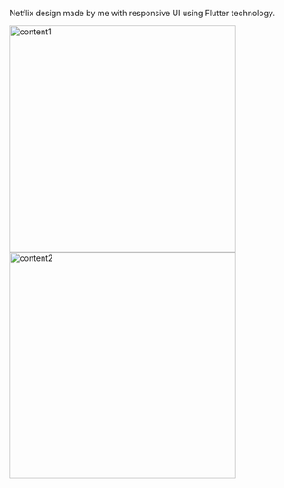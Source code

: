 Netflix design made by me with responsive UI using Flutter technology.

<div>
  <img src="https://github.com/BerkaySen/netflix_ui/assets/33696514/209fe6ea-52a2-4308-acd6-1589f48bccfe" alt="content1" width="400"/>
  <img src="https://github.com/BerkaySen/netflix_ui/assets/33696514/d64d2ac8-c4be-42d9-a2df-b8ebc22f8055" alt="content2" width="400"/>
</div>

